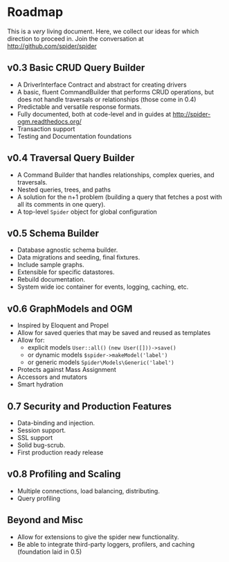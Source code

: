 # Roadmap  
This is a *very* living document. Here, we collect our ideas for which direction to proceed in.
Join the conversation at http://github.com/spider/spider

## v0.3 Basic CRUD Query Builder
  * A DriverInterface Contract and abstract for creating drivers
  * A basic, fluent CommandBuilder that performs CRUD operations, but does not handle traversals or relationships (those come in 0.4)
  * Predictable and versatile response formats.
  * Fully documented, both at code-level and in guides at http://spider-ogm.readthedocs.org/
  * Transaction support
  * Testing and Documentation foundations
  
## v0.4 Traversal Query Builder
  * A Command Builder that handles relationships, complex queries, and traversals.
  * Nested queries, trees, and paths
  * A solution for the n+1 problem (building a query that fetches a post with all its comments in one query).
  * A top-level `Spider` object for global configuration
  
## v0.5 Schema Builder
  * Database agnostic schema builder.
  * Data migrations and seeding, final fixtures.
  * Include sample graphs.
  * Extensible for specific datastores.
  * Rebuild documentation.
  * System wide ioc container for events, logging, caching, etc.
  
## v0.6 GraphModels and OGM
  * Inspired by Eloquent and Propel
  * Allow for saved queries that may be saved and reused as templates
  * Allow for:
    * explicit models `User::all()` `(new User([]))->save()`
    * or dynamic models `$spider->makeModel('label')`
    * or generic models `Spider\Models\Generic('label')`
  * Protects against Mass Assignment
  * Accessors and mutators
  * Smart hydration

## 0.7 Security and Production Features
  * Data-binding and injection.
  * Session support.
  * SSL support
  * Solid bug-scrub.
  * First production ready release

## v0.8 Profiling and Scaling
  * Multiple connections, load balancing, distributing.
  * Query profiling

## Beyond and Misc
  * Allow for extensions to give the spider new functionality.
  * Be able to integrate third-party loggers, profilers, and caching (foundation laid in 0.5)